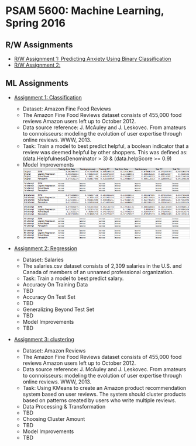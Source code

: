# PSAM 5600: Machine Learning, Spring 2016

## R/W Assignments
*   [R/W Assignment 1: Predicting Anxiety Using Binary Classification](https://docs.google.com/document/d/15Nf49hNBZZAWTYnQV9ekZd65abDazUuGRF8SQiaC1iA/edit)
*   [R/W Assignment 2: ](https://docs.google.com/document/d/1vW06z9gbXGKLwVtBuilGueoPweMbAhdHjoh-R8bQPYM/edit)


## ML Assignments
*  [Assignment 1: Classification](https://github.com/compagnb/MachineLearning/blob/master/Assignment1/Assignment1.md)
   *   Dataset: Amazon Fine Food Reviews
      *   The Amazon Fine Food Reviews dataset consists of 455,000 food reviews Amazon users left up to October 2012.
      *   Data source reference: J. McAuley and J. Leskovec. From amateurs to connoisseurs: modeling the evolution of user expertise through online reviews. WWW, 2013.
   *   Task: Train a model to best predict helpful, a boolean indicator that a review was deemed helpful by other shoppers. This was defined as: (data.HelpfulnessDenominator > 3) & (data.helpScore >= 0.9)
   *   Model Improvements
      *   ![progress chart](https://github.com/compagnb/MachineLearning/blob/master/Assignment1/assignment1Progress.png)

*  [Assignment 2: Regression](https://github.com/compagnb/MachineLearning/blob/master/Assignment2/Assignment2.md)
   *   Dataset: Salaries
      *   The salaries.csv dataset consists of 2,309 salaries in the U.S. and Canada of members of an unnamed professional organization.
   *   Task: Train a model to best predict salary.
   *   Accuracy On Training Data
      *   TBD
   *   Accuracy On Test Set
      *   TBD
   *   Generalizing Beyond Test Set
      *   TBD
   *   Model Improvements
      *   TBD

*  [Assignment 3: clustering](https://github.com/compagnb/MachineLearning/blob/master/Assignment3/Assignment3.md)
   *   Dataset: Amazon Reviews
      *   The Amazon Fine Food Reviews dataset consists of 455,000 food reviews Amazon users left up to October 2012.
      *   Data source reference: J. McAuley and J. Leskovec. From amateurs to connoisseurs: modeling the evolution of user expertise through online reviews. WWW, 2013.
   *   Task: Using KMeans to create an Amazon product recommendation system based on user reviews. The system should cluster products based on patterns created by users who write multiple reviews.
   *   Data Processing & Transformation
      *   TBD
   *   Choosing Cluster Amount
      *   TBD
   *   Model Improvements
      *   TBD

